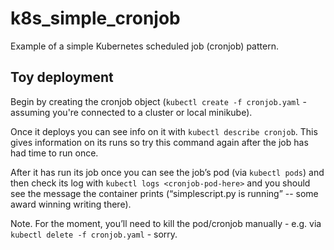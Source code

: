 # k8s_simple_cronjob
Example of a simple Kubernetes scheduled job (cronjob) pattern.

## Toy deployment

Begin by creating the cronjob object (`kubectl create -f cronjob.yaml` - assuming you're connected to a cluster or local minikube).

Once it deploys you can see info on it with `kubectl describe cronjob`. This gives information on its runs so try this command again after the job has had time to run once.

After it has run its job once you can see the job’s pod (via `kubectl pods`) and then check its log with `kubectl logs <cronjob-pod-here>` and you should see the message the container prints (“simplescript.py is running” -- some award winning writing there).

Note. For the moment, you’ll need to kill the pod/cronjob manually - e.g. via `kubectl delete -f cronjob.yaml` - sorry.
